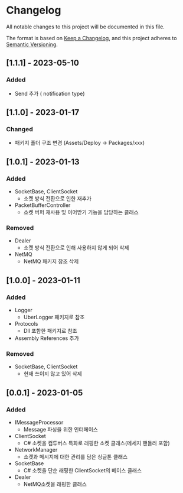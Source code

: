 # Changelog
All notable changes to this project will be documented in this file.

The format is based on [Keep a Changelog](https://keepachangelog.com/en/1.0.0/),
and this project adheres to [Semantic Versioning](https://semver.org/spec/v2.0.0.html).

## [1.1.1] - 2023-05-10
### Added
- Send 추가 ( notification type)

## [1.1.0] - 2023-01-17
### Changed
- 패키지 폴더 구조 변경 (Assets/Deploy -> Packages/xxx)

## [1.0.1] - 2023-01-13
### Added
- SocketBase, ClientSocket
  - 소켓 방식 전환으로 인한 재추가
- PacketBufferController
  - 소켓 버퍼 재사용 및 이어받기 기능을 담당하는 클래스
### Removed
- Dealer
  - 소켓 방식 전환으로 인해 사용하지 않게 되어 삭제
- NetMQ
  - NetMQ 패키지 참조 삭제

## [1.0.0] - 2023-01-11
### Added
- Logger
  - UberLogger 패키지로 참조
- Protocols
  - Dll 포함한 패키지로 참조
- Assembly References 추가
### Removed
- SocketBase, ClientSocket
  - 현재 쓰이지 않고 있어 삭제

## [0.0.1] - 2023-01-05
### Added
- IMessageProcessor
  - Message 파싱을 위한 인터페이스
- ClientSocket
  - C# 소켓을 컴투버스 특화로 래핑한 소켓 클래스(메세지 핸들러 포함)
- NetworkManager
  - 소켓과 메시지에 대한 관리를 담은 싱글톤 클래스 
- SocketBase
  - C# 소켓을 단순 래핑한 ClientSocket의 베이스 클래스
- Dealer
  - NetMQ소켓을 래핑한 클래스
